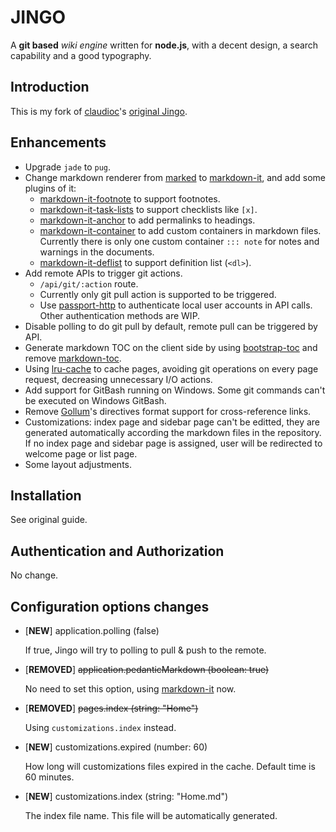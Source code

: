 # JINGO

A **git based** _wiki engine_ written for **node.js**, with a decent design, a search capability and a good typography.

## Introduction

This is my fork of [claudioc](https://github.com/claudioc)'s [original Jingo](https://github.com/claudioc/jingo).

## Enhancements

- Upgrade `jade` to `pug`.
- Change markdown renderer from [marked](https://github.com/chjj/marked) to [markdown-it](https://github.com/markdown-it/markdown-it), and add some plugins of it:
  - [markdown-it-footnote](https://github.com/markdown-it/markdown-it-footnote) to support footnotes.
  - [markdown-it-task-lists](https://github.com/revin/markdown-it-task-lists) to support checklists like `[x]`.
  - [markdown-it-anchor](https://github.com/valeriangalliat/markdown-it-anchor) to add permalinks to headings.
  - [markdown-it-container](https://github.com/markdown-it/markdown-it-container) to add custom containers in markdown files. Currently there is only one custom container `::: note` for notes and warnings in the documents.
  - [markdown-it-deflist](https://github.com/markdown-it/markdown-it-deflist) to support definition list (`<dl>`).
- Add remote APIs to trigger git actions.
  - `/api/git/:action` route.
  - Currently only git pull action is supported to be triggered.
  - Use [passport-http](https://github.com/jaredhanson/passport-http) to authenticate local user accounts in API calls. Other authentication methods are WIP.
- Disable polling to do git pull by default, remote pull can be triggered by API.
- Generate markdown TOC on the client side by using [bootstrap-toc](https://afeld.github.io/bootstrap-toc/) and remove [markdown-toc](https://github.com/jonschlinkert/markdown-toc).
- Using [lru-cache](https://github.com/isaacs/node-lru-cache) to cache pages, avoiding git operations on every page request, decreasing unnecessary I/O actions.
- Add support for GitBash running on Windows. Some git commands can't be executed on Windows GitBash. 
- Remove [Gollum](https://github.com/gollum/gollum)'s directives format support for cross-reference links. 
- Customizations: index page and sidebar page can't be editted, they are generated automatically according the markdown files in the repository. If no index page and sidebar page is assigned, user will be redirected to welcome page or list page.
- Some layout adjustments.
  
## Installation

See original guide.

## Authentication and Authorization

No change.

## Configuration options changes

- [**NEW**] application.polling (false)

  If true, Jingo will try to polling to pull & push to the remote.

- [**REMOVED**] ~~application.pedanticMarkdown (boolean: true)~~

  No need to set this option, using [markdown-it](https://github.com/markdown-it/markdown-it) now.

- [**REMOVED**] ~~pages.index (string: "Home")~~

  Using `customizations.index` instead.

- [**NEW**] customizations.expired (number: 60)

  How long will customizations files expired in the cache. Default time is 60 minutes.

- [**NEW**] customizations.index (string: "Home.md")

  The index file name. This file will be automatically generated.
